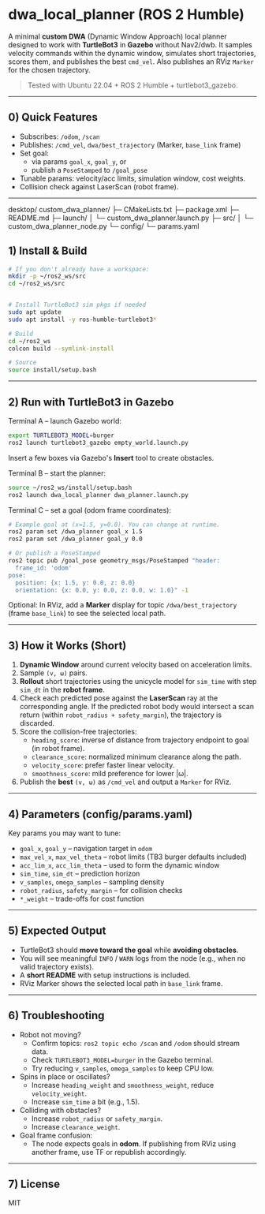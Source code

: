 # dwa_local_planner (ROS 2 Humble)

A minimal **custom DWA** (Dynamic Window Approach) local planner designed to work with **TurtleBot3** in **Gazebo** without Nav2/dwb. It samples velocity commands within the dynamic window, simulates short trajectories, scores them, and publishes the best `cmd_vel`. Also publishes an RViz `Marker` for the chosen trajectory.

> Tested with Ubuntu 22.04 + ROS 2 Humble + turtlebot3_gazebo.

---

## 0) Quick Features
- Subscribes: `/odom`, `/scan`
- Publishes: `/cmd_vel`, `dwa/best_trajectory` (Marker, `base_link` frame)
- Set goal:
  - via params `goal_x`, `goal_y`, or
  - publish a `PoseStamped` to `/goal_pose`
- Tunable params: velocity/acc limits, simulation window, cost weights.
- Collision check against LaserScan (robot frame).

---
desktop/
custom_dwa_planner/
├─ CMakeLists.txt
├─ package.xml
├─ README.md
├─ launch/
│  └─ custom_dwa_planner.launch.py
├─ src/
│  └─ custom_dwa_planner_node.py
└─ config/
   └─ params.yaml


## 1) Install & Build

```bash
# If you don't already have a workspace:
mkdir -p ~/ros2_ws/src
cd ~/ros2_ws/src


# Install TurtleBot3 sim pkgs if needed
sudo apt update
sudo apt install -y ros-humble-turtlebot3*

# Build
cd ~/ros2_ws
colcon build --symlink-install

# Source
source install/setup.bash
```

---

## 2) Run with TurtleBot3 in Gazebo

Terminal A – launch Gazebo world:
```bash
export TURTLEBOT3_MODEL=burger
ros2 launch turtlebot3_gazebo empty_world.launch.py
```

Insert a few boxes via Gazebo's **Insert** tool to create obstacles.

Terminal B – start the planner:
```bash
source ~/ros2_ws/install/setup.bash
ros2 launch dwa_local_planner dwa_planner.launch.py
```

Terminal C – set a goal (odom frame coordinates):
```bash
# Example goal at (x=1.5, y=0.0). You can change at runtime.
ros2 param set /dwa_planner goal_x 1.5
ros2 param set /dwa_planner goal_y 0.0

# Or publish a PoseStamped
ros2 topic pub /goal_pose geometry_msgs/PoseStamped "header:
  frame_id: 'odom'
pose:
  position: {x: 1.5, y: 0.0, z: 0.0}
  orientation: {x: 0.0, y: 0.0, z: 0.0, w: 1.0}" -1
```

Optional: In RViz, add a **Marker** display for topic `/dwa/best_trajectory` (frame `base_link`) to see the selected local path.

---

## 3) How it Works (Short)

1. **Dynamic Window** around current velocity based on acceleration limits.
2. Sample `(v, ω)` pairs.
3. **Rollout** short trajectories using the unicycle model for `sim_time` with step `sim_dt` in the **robot frame**.
4. Check each predicted pose against the **LaserScan** ray at the corresponding angle. If the predicted robot body would intersect a scan return (within `robot_radius + safety_margin`), the trajectory is discarded.
5. Score the collision-free trajectories:
   - `heading_score`: inverse of distance from trajectory endpoint to goal (in robot frame).
   - `clearance_score`: normalized minimum clearance along the path.
   - `velocity_score`: prefer faster linear velocity.
   - `smoothness_score`: mild preference for lower |ω|.
6. Publish the **best** `(v, ω)` as `/cmd_vel` and output a `Marker` for RViz.

---

## 4) Parameters (config/params.yaml)
Key params you may want to tune:
- `goal_x`, `goal_y` – navigation target in `odom`
- `max_vel_x`, `max_vel_theta` – robot limits (TB3 burger defaults included)
- `acc_lim_x`, `acc_lim_theta` – used to form the dynamic window
- `sim_time`, `sim_dt` – prediction horizon
- `v_samples`, `omega_samples` – sampling density
- `robot_radius`, `safety_margin` – for collision checks
- `*_weight` – trade-offs for cost function

---

## 5) Expected Output
- TurtleBot3 should **move toward the goal** while **avoiding obstacles**.
- You will see meaningful `INFO` / `WARN` logs from the node (e.g., when no valid trajectory exists).
- A **short README**  with setup instructions is included.
- RViz Marker shows the selected local path in `base_link` frame.

---

## 6) Troubleshooting
- Robot not moving?
  - Confirm topics: `ros2 topic echo /scan` and `/odom` should stream data.
  - Check `TURTLEBOT3_MODEL=burger` in the Gazebo terminal.
  - Try reducing `v_samples`, `omega_samples` to keep CPU low.
- Spins in place or oscillates?
  - Increase `heading_weight` and `smoothness_weight`, reduce `velocity_weight`.
  - Increase `sim_time` a bit (e.g., 1.5).
- Colliding with obstacles?
  - Increase `robot_radius` or `safety_margin`.
  - Increase `clearance_weight`.
- Goal frame confusion:
  - The node expects goals in **odom**. If publishing from RViz using another frame, use TF or republish accordingly.

---

## 7) License
MIT
